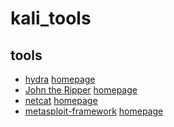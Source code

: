 # kali_tools

## tools
  * [hydra](hydra/hydra.md)  [homepage](https://github.com/vanhauser-thc/thc-hydra)
  * [John the Ripper](john_the_ripper/john_the_ripper.md) [homepage](https://github.com/openwall/john)
  * [netcat](netcat/nbetcat.md) [homepage](http://www.stearns.org/nc/)
  * [metasploit-framework](metasploit/metasploit.md) [homepage](https://www.metasploit.com/)

